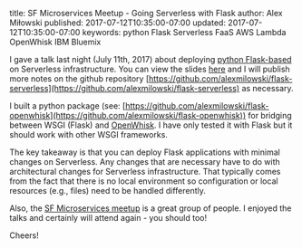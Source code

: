 title: SF Microservices Meetup - Going Serverless with Flask
author: Alex Miłowski
published: 2017-07-12T10:35:00-07:00
updated: 2017-07-12T10:35:00-07:00
keywords: python
          Flask
          Serverless
          FaaS
          AWS Lambda
          OpenWhisk
          IBM Bluemix

I gave a talk last night (July 11th, 2017) about deploying [python Flask-based](http://flask.pocoo.org) on
Serverless infrastructure.  You can view the slides [here](https://alexmilowski.github.io/flask-serverless/going-serverless.html) and I will publish more notes on the github repository [https://github.com/alexmilowski/flask-serverless](https://github.com/alexmilowski/flask-serverless) as necessary.

I built a python package (see: [https://github.com/alexmilowski/flask-openwhisk](https://github.com/alexmilowski/flask-openwhisk)) for bridging between WSGI (Flask) and [OpenWhisk](http://openwhisk.incubator.apache.org). I have only tested it with Flask but it should work with
other WSGI frameworks.

The key takeaway is that you can deploy Flask applications with minimal changes on Serverless. Any
changes that are necessary have to do with architectural changes for Serverless infrastructure. That
typically comes from the fact that there is no local environment so configuration or
local resources (e.g., files) need to be handled differently.

Also, the [SF Microservices meetup](https://www.meetup.com/SF-Microservices/) is a great group of people. I enjoyed the talks and certainly will attend again - you should too!

Cheers!
